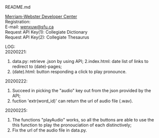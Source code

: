 README.md<br/>

[Merriam-Webster Developer Center](https://dictionaryapi.com)<br/>
Registration:<br/>
E-mail: wenxuw@sfu.ca<br/>
Request API Key(1): Collegiate Dictionary<br/>
Request API Key(2): Collegiate Thesaurus<br/>

LOG:<br/>
20200221:<br/>

1. data.py: retrieve .json by using API;
2.index.html: date list of links to redirect to (date)-pages;
3. (date).html: button responding a click to play pronounce.

20200222:<br/>

1. Succeed in picking the "audio" key out from the json provided by the API;
2. fuction 'extr(word_id)' can return the url of audio file (.wav).

20200225:<br/>
1. The functions "playAudio" works, so all the buttons are able to use the this function to play the pronouciation of each distinctively;
2. Fix the url of the audio file in data.py.